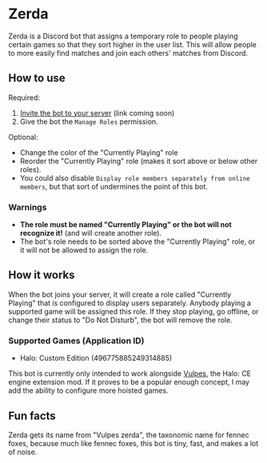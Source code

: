 # Zerda
Zerda is a Discord bot that assigns a temporary role to people playing
certain games so that they sort higher in the user list. This will allow people
to more easily find matches and join each others' matches from Discord.

## How to use
Required:
1. [Invite the bot to your server]() (link coming soon)
1. Give the bot the `Manage Roles` permission.

Optional:
- Change the color of the "Currently Playing" role
- Reorder the "Currently Playing" role (makes it sort above or below other
  roles).
- You could also disable `Display role members separately from online members`,
  but that sort of undermines the point of this bot.

### Warnings
- **The role must be named "Currently Playing" or the bot will not recognize it!**
(and will create another role).
- The bot's role needs to be sorted above the "Currently Playing" role, or it
will not be allowed to assign the role.

## How it works
When the bot joins your server, it will create a role called "Currently
Playing" that is configured to display users separately. Anybody playing a
supported game will be assigned this role. If they stop playing, go offline, or
change their status to "Do Not Disturb", the bot will remove the role.

### Supported Games (Application ID)
- Halo: Custom Edition (496775885249314885)

This bot is currently only intended to work alongside
[Vulpes](https://github.com/Sigmmma/Vulpes), the Halo: CE engine extension mod.
If it proves to be a popular enough concept, I may add the ability to configure
more hoisted games.

## Fun facts
Zerda gets its name from "Vulpes zerda", the taxonomic name for fennec foxes,
because much like fennec foxes, this bot is tiny, fast, and makes a lot of noise.

